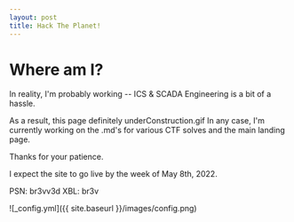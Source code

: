 ```yaml
---
layout: post
title: Hack The Planet!
---
```


# Where am I?
In reality, I'm probably working -- ICS & SCADA Engineering is a bit of a hassle. 

As a result, this page definitely underConstruction.gif
In any case, I'm currently working on the .md's for various CTF solves and the main landing page. 

Thanks for your patience. 

I expect the site to go live by the week of May 8th, 2022. 

PSN: br3vv3d
XBL: br3v

![_config.yml]({{ site.baseurl }}/images/config.png)
